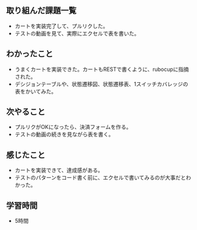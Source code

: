 ## 取り組んだ課題一覧
- カートを実装完了して、プルリクした。
- テストの動画を見て、実際にエクセルで表を書いた。

## わかったこと
- うまくカートを実装できた。カートもRESTで書くように、rubocupに指摘された。
- デシジョンテーブルや、状態遷移図、状態遷移表、1スイッチカバレッジの表をかいてみた。

## 次やること
- プルリクがOKになったら、決済フォームを作る。
- テストの動画の続きを見ながら表を書く。

## 感じたこと
- カートを実装できて、達成感がある。
- テストのパターンをコード書く前に、エクセルで書いてみるのが大事だとわかった。

## 学習時間
- 5時間
